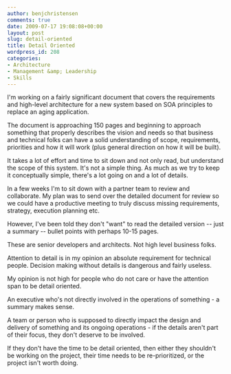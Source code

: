 ```yaml
---
author: benjchristensen
comments: true
date: 2009-07-17 19:08:08+00:00
layout: post
slug: detail-oriented
title: Detail Oriented
wordpress_id: 208
categories:
- Architecture
- Management &amp; Leadership
- Skills
---
```


I'm working on a fairly significant document that covers the requirements and high-level architecture for a new system based on SOA principles to replace an aging application.

The document is approaching 150 pages and beginning to approach something that properly describes the vision and needs so that business and technical folks can have a solid understanding of scope, requirements, priorities and how it will work (plus general direction on how it will be built).

It takes a lot of effort and time to sit down and not only read, but understand the scope of this system. It's not a simple thing. As much as we try to keep it conceptually simple, there's a lot going on and a lot of details.

In a few weeks I'm to sit down with a partner team to review and collaborate. My plan was to send over the detailed document for review so we could have a productive meeting to truly discuss missing requirements, strategy, execution planning etc.

However, I've been told they don't "want" to read the detailed version -- just a summary -- bullet points with perhaps 10-15 pages.

These are senior developers and architects. Not high level business folks.

Attention to detail is in my opinion an absolute requirement for technical people. Decision making without details is dangerous and fairly useless.

My opinion is not high for people who do not care or have the attention span to be detail oriented.

An executive who's not directly involved in the operations of something - a summary makes sense.

A team or person who is supposed to directly impact the design and delivery of something and its ongoing operations - if the details aren't part of their focus, they don't deserve to be involved.

If they don't have the time to be detail oriented, then either they shouldn't be working on the project, their time needs to be re-prioritized, or the project isn't worth doing.
